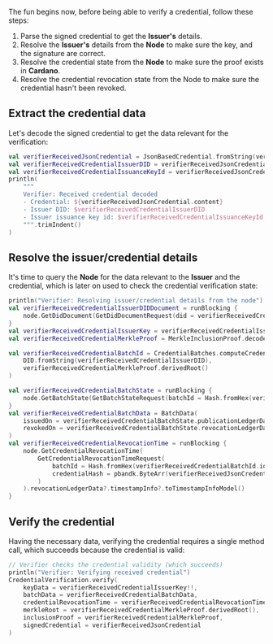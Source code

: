 The fun begins now, before being able to verify a credential, follow these steps:
1. Parse the signed credential to get the **Issuer's** details.
2. Resolve the **Issuer's** details from the **Node** to make sure the key, and the signature are correct.
3. Resolve the credential state from the **Node** to make sure the proof exists in **Cardano**.
4. Resolve the credential revocation state from the Node to make sure the credential hasn't been revoked.

## Extract the credential data

Let's decode the signed credential to get the data relevant for the verification:

```kotlin
val verifierReceivedJsonCredential = JsonBasedCredential.fromString(verifierReceivedCredential.encodedCredential)
val verifierReceivedCredentialIssuerDID = verifierReceivedJsonCredential.content.getString("issuerDid")!!
val verifierReceivedCredentialIssuanceKeyId = verifierReceivedJsonCredential.content.getString("issuanceKeyId")!!
println(
    """
    Verifier: Received credential decoded
    - Credential: ${verifierReceivedJsonCredential.content}
    - Issuer DID: $verifierReceivedCredentialIssuerDID
    - Issuer issuance key id: $verifierReceivedCredentialIssuanceKeyId
    """.trimIndent()
)
```

## Resolve the issuer/credential details

It's time to query the **Node** for the data relevant to the **Issuer** and the credential, which is later on used to check the credential verification state:

```kotlin
println("Verifier: Resolving issuer/credential details from the node")
val verifierReceivedCredentialIssuerDIDDocument = runBlocking {
    node.GetDidDocument(GetDidDocumentRequest(did = verifierReceivedCredentialIssuerDID)).document!!
}
val verifierReceivedCredentialIssuerKey = verifierReceivedCredentialIssuerDIDDocument.findPublicKey(verifierReceivedCredentialIssuanceKeyId)
val verifierReceivedCredentialMerkleProof = MerkleInclusionProof.decode(verifierReceivedCredential.encodedMerkleProof)

val verifierReceivedCredentialBatchId = CredentialBatches.computeCredentialBatchId(
    DID.fromString(verifierReceivedCredentialIssuerDID),
    verifierReceivedCredentialMerkleProof.derivedRoot()
)

val verifierReceivedCredentialBatchState = runBlocking {
    node.GetBatchState(GetBatchStateRequest(batchId = Hash.fromHex(verifierReceivedCredentialBatchId.id).hexValue()))
}
val verifierReceivedCredentialBatchData = BatchData(
    issuedOn = verifierReceivedCredentialBatchState.publicationLedgerData?.timestampInfo?.toTimestampInfoModel()!!,
    revokedOn = verifierReceivedCredentialBatchState.revocationLedgerData?.timestampInfo?.toTimestampInfoModel()
)
val verifierReceivedCredentialRevocationTime = runBlocking {
    node.GetCredentialRevocationTime(
        GetCredentialRevocationTimeRequest(
            batchId = Hash.fromHex(verifierReceivedCredentialBatchId.id).hexValue(),
            credentialHash = pbandk.ByteArr(verifierReceivedJsonCredential.hash().value)
        )
    ).revocationLedgerData?.timestampInfo?.toTimestampInfoModel()
}
```

## Verify the credential

Having the necessary data, verifying the credential requires a single method call, which succeeds because the credential is valid:

```kotlin
// Verifier checks the credential validity (which succeeds)
println("Verifier: Verifying received credential")
CredentialVerification.verify(
    keyData = verifierReceivedCredentialIssuerKey!!,
    batchData = verifierReceivedCredentialBatchData,
    credentialRevocationTime = verifierReceivedCredentialRevocationTime,
    merkleRoot = verifierReceivedCredentialMerkleProof.derivedRoot(),
    inclusionProof = verifierReceivedCredentialMerkleProof,
    signedCredential = verifierReceivedJsonCredential
)
```
